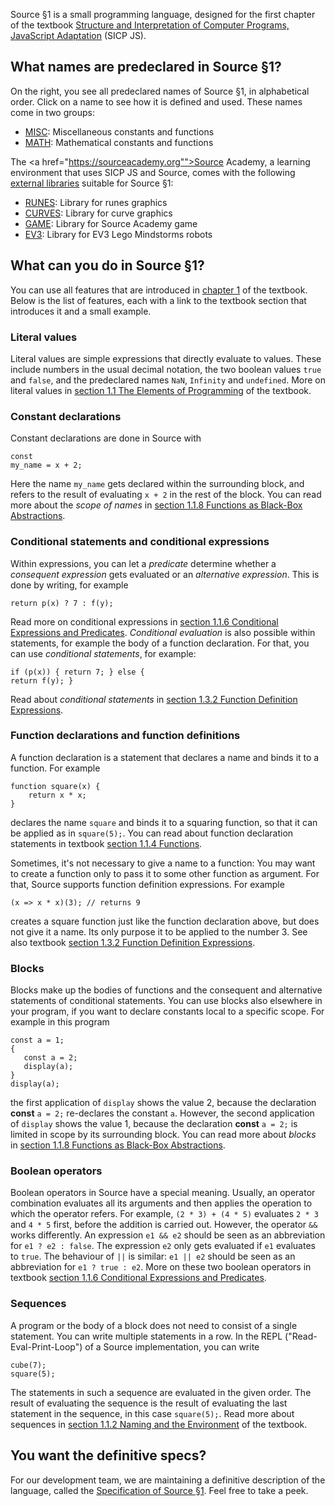 Source §1 is a small programming language, designed for the first chapter
of the textbook
<a href="https://sourceacademy.org/interactive-sicp">Structure and Interpretation
of Computer Programs, JavaScript Adaptation</a> (SICP JS).

## What names are predeclared in Source §1?

On the right, you see all predeclared names of Source §1, in alphabetical
order. Click on a name to see how it is defined and used.
These names come in two groups:
  <ul>
    <li>
      <a href="../MISC/index.html">MISC</a>: Miscellaneous constants and functions
    </li>
    <li>
      <a href="../MATH/index.html">MATH</a>: Mathematical constants and functions
    </li>
  </ul>

The <a href="https://sourceacademy.org"">Source Academy</a>,
a learning environment that uses SICP JS and Source, comes with the following
<a href="../External libraries/">external libraries</a> suitable for Source §1:
  <ul>
    <li>
      <a href="../RUNES/index.html">RUNES</a>: Library for runes graphics
    </li>
    <li>
      <a href="../CURVES/index.html">CURVES</a>: Library for curve graphics
    </li>
    <li>
      <a href="../GAME/index.html">GAME</a>: Library for Source Academy game
    </li>
    <li>
      <a href="../EV3/index.html">EV3</a>: Library for EV3 Lego Mindstorms robots
    </li>

  </ul>

## What can you do in Source §1?

You can use all features that are introduced in
<a href="https://sourceacademy.org/interactive-sicp/1">chapter 1</a> of the
textbook. Below is the list of features, each with a link to the
textbook section that introduces it and a small example.

### Literal values

Literal values are simple expressions that directly evaluate to values. These
include numbers in the usual decimal notation, the two boolean values
`true` and `false`, and the predeclared names
`NaN`, `Infinity` and `undefined`.
More on literal values in <a href="https://sourceacademy.org/interactive-sicp/1.1">section
1.1 The Elements of Programming</a> of the textbook.

### Constant declarations

Constant declarations are done in Source with <PRE><CODE>const my_name = x + 2;</CODE></PRE>
Here the name `my_name` gets declared within the surrounding block,
and refers to the result of evaluating `x + 2` in the rest of the block.
You can read more about the <EM>scope of names</EM> in
<a href="https://sourceacademy.org/interactive-sicp/1.1.8">section 1.1.8
Functions as Black-Box Abstractions</a>.

### Conditional statements and conditional expressions

Within expressions, you can let a <EM>predicate</EM> determine whether
a <EM>consequent expression</EM>
gets evaluated or an <EM>alternative expression</EM>. This is done by writing,
for example
<PRE><CODE>return p(x) ? 7 : f(y);</CODE></PRE>
Read more on conditional expressions in
<a href="https://sourceacademy.org/interactive-sicp/1.1.6">section 1.1.6
Conditional Expressions and Predicates</a>.
<EM>Conditional evaluation</EM> is also possible within statements, for
example the body of a function declaration. For that, you can use <EM>conditional
statements</EM>, for example:<PRE><CODE>if (p(x)) {
    return 7;
} else {
    return f(y);
}</CODE></PRE>
Read about <EM>conditional statements</EM> in
<a href="https://sourceacademy.org/interactive-sicp/1.3.2">section 1.3.2
Function Definition Expressions</a>.

### Function declarations and function definitions

A function declaration is a statement that declares a name and binds it
to a function. For example
<PRE><CODE>function square(x) {
    return x * x;
}</CODE>
</PRE>
declares the name `square` and binds it to a squaring function, so that it can be applied
as in `square(5);`. You can read about function declaration statements in textbook
<a href="https://sourceacademy.org/interactive-sicp/1.1.4">section 1.1.4 Functions</a>.

Sometimes, it's not necessary to give a name to a function: You may
want to create a function only to pass it to some other function as argument.
For that, Source
supports function definition expressions. For example
<PRE><CODE>(x => x * x)(3); // returns 9</CODE>
</PRE>
creates a square function just like the function declaration above,
but does not give it a name.
Its only purpose it to be applied to the number 3. See also
textbook
<a href="https://sourceacademy.org/interactive-sicp/1.3.2">section 1.3.2 Function Definition Expressions</a>.

### Blocks

Blocks make up the bodies of functions and the consequent and alternative statements of
conditional statements. You can use blocks also elsewhere in your program, if you
want to declare constants local to a specific scope. For example in this program
<PRE><CODE>const a = 1;
{
   const a = 2;
   display(a);
}
display(a);</CODE>
</PRE>
the first application of `display` shows the value 2, because the
declaration <B>const</B> `a = 2;` re-declares the constant `a`.
However, the second application
of `display` shows the value 1, because
the declaration <B>const</B> `a = 2;` is limited in scope by its surrounding block.
You can read more about <EM>blocks</EM> in
<a href="https://sourceacademy.org/interactive-sicp/1.1.8">section 1.1.8
Functions as Black-Box Abstractions</a>.

### Boolean operators

Boolean operators in Source have a special meaning. Usually, an operator combination
evaluates all its arguments and then applies the operation to which the operator refers.
For example, `(2 * 3) + (4 * 5)` evaluates `2 * 3` and `4 * 5` first, before the addition
is carried out. However, the operator `&&` works differently. An expression
`e1 && e2` should be seen as an abbreviation for `e1 ? e2 : false`. The expression
`e2` only gets evaluated if `e1` evaluates to `true`. The behaviour of `||` is similar:
`e1 || e2` should be seen as an abbreviation for `e1 ? true : e2`. More on these
two boolean operators in textbook
<a href="https://sourceacademy.org/interactive-sicp/1.1.6">section 1.1.6 Conditional
Expressions and Predicates</a>.

### Sequences

A program or the body of a block does not need to consist of a single statement.
You can write multiple statements in a row. In the REPL ("Read-Eval-Print-Loop")
of a Source implementation, you can write
<PRE><CODE>cube(7);
square(5);</CODE></PRE>
The statements in such a sequence are evaluated in the given order. The
result of evaluating the sequence is the result of evaluating the last
statement in the sequence, in this case `square(5);`.
Read more about sequences in
<a href="https://sourceacademy.org/interactive-sicp/1.1.2">section 1.1.2
Naming and the Environment</a> of the textbook.

## You want the definitive specs?

For our development team, we are maintaining a definitive description
of the language, called the
<a href="../source_1.pdf">Specification of Source §1</a>. Feel free to
take a peek.

